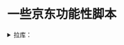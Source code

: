 # 一些京东功能性脚本
<details>
<summary>拉库：</summary>
<br />
		ql repo https://github.com/GWen124/Script.git "jd_|jx_|gua_|jddj_|AutoCheckin|JDAutoCheckin|Other" "Actions|IOS|Linux|QianDao-Templates|Telegram" "^jd[^_]|USER|function|utils|sendNotify|ZooFaker_Necklace.js|JDJRValidator_|sign_graphics_validate|ql|JDSignValidator|ql_" "master"

		ql repo https://github.com/GWen124/JDTest.git "jd_|jx_|gua_|jddj_" "activity|backUp" "^jd[^_]|USER|function|sign|utils|sendNotify|ZooFaker_Necklace.js|JDJRValidator_|sign_graphics_validate|ql|JDSignValidator" "master"

		ql repo https://github.com/GWen124/JDTest.git "jd_|jx_|jdCookie" "activity|backUp" "^jd[^_]|USER|utils|function|sign|sendNotify|ql|JDJR" "KingRan"

</details>